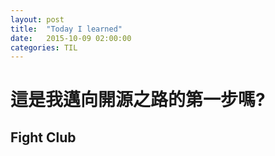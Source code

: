 ```yaml
---
layout: post
title:  "Today I learned"
date:   2015-10-09 02:00:00
categories: TIL
---
```


# 這是我邁向開源之路的第一步嗎? #
## Fight Club ##